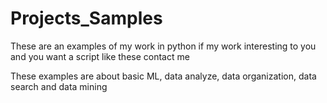 # Projects_Samples
These are an examples of my work in python if my work interesting to you and you want a script like these contact me

These examples are about basic ML, data analyze, data organization, data search and data mining
